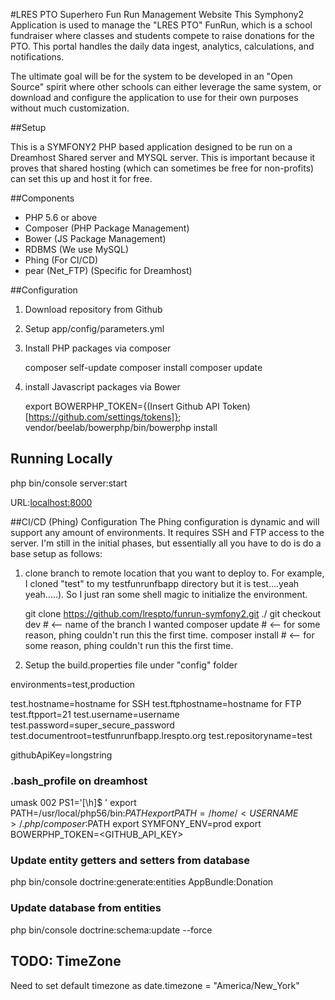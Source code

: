 #LRES PTO Superhero Fun Run Management Website
This Symphony2 Application is used to manage the "LRES PTO" FunRun, which is a school fundraiser where classes and students compete to raise donations for the PTO. This portal handles the daily data ingest, analytics, calculations, and notifications.

The ultimate goal will be for the system to be developed in an "Open Source" spirit where other schools can either leverage the same system, or download and configure the application to use for their own purposes without much customization.


##Setup

This is a SYMFONY2 PHP based application designed to be run on a Dreamhost Shared server and MYSQL server. This is important because it proves that shared hosting (which can sometimes be free for non-profits) can set this up and host it for free.


##Components

- PHP 5.6 or above
- Composer (PHP Package Management)
- Bower (JS Package Management)
- RDBMS (We use MySQL)
- Phing (For CI/CD)
- pear (Net_FTP) (Specific for Dreamhost)


##Configuration


1. Download repository from Github
2. Setup app/config/parameters.yml
3. Install PHP packages via composer

    composer self-update
    composer install
    composer update

4. install Javascript packages via Bower

    export BOWERPHP_TOKEN={(Insert Github API Token)[https://github.com/settings/tokens]};
    vendor/beelab/bowerphp/bin/bowerphp install



## Running Locally


  php bin/console server:start

URL:[localhost:8000](localhost:8000)



##CI/CD (Phing) Configuration
The Phing configuration is dynamic and will support any amount of environments. It requires SSH and FTP access to the server. I'm still in the initial phases, but essentially all you have to do is do a base setup as follows:


1. clone branch to remote location that you want to deploy to. For example, I cloned "test" to my testfunrunfbapp directory but it is test....yeah yeah.....). So I just ran some shell magic to initialize the environment.


    git clone https://github.com/lrespto/funrun-symfony2.git ./
    git checkout dev  # <-- name of the branch I wanted
    composer update # <-- for some reason, phing couldn't run this the first time.
    composer install # <-- for some reason, phing couldn't run this the first time.

2. Setup the build.properties file under "config" folder

  environments=test,production

  test.hostname=hostname for SSH
  test.ftphostname=hostname for FTP
  test.ftpport=21
  test.username=username
  test.password=super_secure_password
  test.documentroot=testfunrunfbapp.lrespto.org
  test.repositoryname=test

  githubApiKey=longstring



### .bash_profile on dreamhost


  umask 002
  PS1='[\h]$ '
  export PATH=/usr/local/php56/bin:$PATH
  export PATH=/home/<USERNAME>/.php/composer:$PATH
  export SYMFONY_ENV=prod
  export BOWERPHP_TOKEN=<GITHUB_API_KEY>



### Update entity getters and setters from database

  php bin/console doctrine:generate:entities AppBundle:Donation


### Update database from entities

  php bin/console doctrine:schema:update --force



## TODO: TimeZone

Need to set default timezone as date.timezone = "America/New_York"
